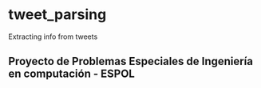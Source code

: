 # tweet_parsing
Extracting info from tweets

## Proyecto de Problemas Especiales de Ingeniería en computación - ESPOL
